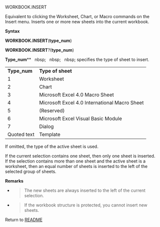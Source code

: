 WORKBOOK.INSERT

Equivalent to clicking the Worksheet, Chart, or Macro commands on the
Insert menu. Inserts one or more new sheets into the current workbook.

**Syntax**

**WORKBOOK.INSERT**(**type\_num**)

**WORKBOOK.INSERT**?(**type\_num**)

**Type\_num****&nbsp;&nbsp;&nbsp;nbsp;&nbsp;&nbsp;&nbsp;nbsp;&nbsp;&nbsp;&nbsp;nbsp;&nbsp;specifies the type of sheet to
insert.

|               |                                               |
| ------------- | --------------------------------------------- |
| **Type\_num** | **Type of sheet**                             |
| 1             | Worksheet                                     |
| 2             | Chart                                         |
| 3             | Microsoft Excel 4.0 Macro Sheet               |
| 4             | Microsoft Excel 4.0 International Macro Sheet |
| 5             | (Reserved)                                    |
| 6             | Microsoft Excel Visual Basic Module           |
| 7             | Dialog                                        |
| Quoted text   | Template                                      |

If omitted, the type of the active sheet is used.

If the current selection contains one sheet, then only one sheet is
inserted. If the selection contains more than one sheet and the active
sheet is a worksheet, then an equal number of sheets is inserted to the
left of the selected group of sheets.

**Remarks**

  - > The new sheets are always inserted to the left of the current
    > selection.

  - > If the workbook structure is protected, you cannot insert new
    > sheets.



Return to [README](README.md)

